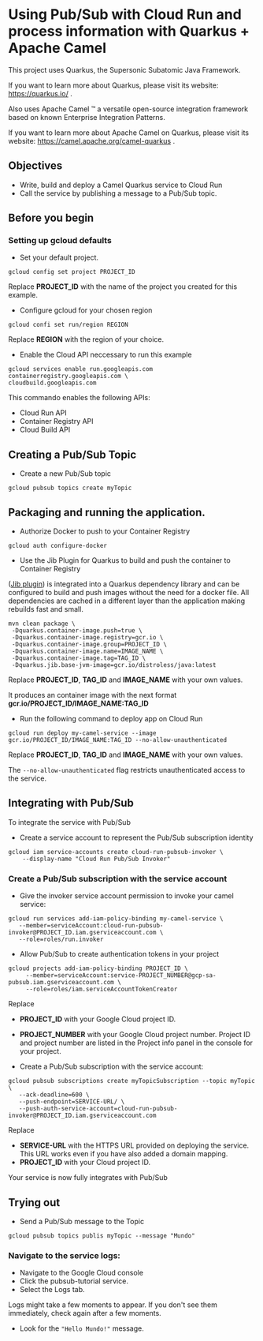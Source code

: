 # Using Pub/Sub with Cloud Run and process information with Quarkus + Apache Camel

This project uses Quarkus, the Supersonic Subatomic Java Framework.

If you want to learn more about Quarkus, please visit its website: https://quarkus.io/ .

Also uses Apache Camel ™ a versatile open-source integration framework based on known Enterprise Integration Patterns.

If you want to learn more about Apache Camel on Quarkus, please visit its website: https://camel.apache.org/camel-quarkus .

## Objectives
* Write, build and deploy a Camel Quarkus service to Cloud Run
* Call the service by publishing a message to a Pub/Sub topic.

## Before you begin
### Setting up gcloud defaults
* Set your default project.
```shell script
gcloud config set project PROJECT_ID
```
Replace **PROJECT_ID** with the name of the project you created  for this example.

* Configure gcloud for your chosen region
```shell script
gcloud confi set run/region REGION
```
Replace **REGION** with the region of your choice.

* Enable the Cloud API neccessary to run this example
```shell script
gcloud services enable run.googleapis.com containerregistry.googleapis.com \
cloudbuild.googleapis.com 
```
This commando enables the following APIs:
* Cloud Run API
* Container Registry API
* Cloud Build API

## Creating a Pub/Sub Topic
* Create a new Pub/Sub topic
```shell script
gcloud pubsub topics create myTopic
```

## Packaging and running the application.

* Authorize Docker to push to your Container Registry
```shell script
gcloud auth configure-docker
```

* Use the Jib Plugin for Quarkus to build and push the container to Container Registry

([Jib plugin](https://quarkus.io/guides/container-image#jib)) is integrated into a Quarkus dependency library and can be configured to build and push images without the need for a docker file. All dependencies are cached in a different layer than the application making rebuilds fast and small.

```shell script
mvn clean package \
 -Dquarkus.container-image.push=true \
 -Dquarkus.container-image.registry=gcr.io \
 -Dquarkus.container-image.group=PROJECT_ID \
 -Dquarkus.container-image.name=IMAGE_NAME \
 -Dquarkus.container-image.tag=TAG_ID \
 -Dquarkus.jib.base-jvm-image=gcr.io/distroless/java:latest
```
Replace **PROJECT_ID**, **TAG_ID** and **IMAGE_NAME** with your own values.

It produces an container image with the next format **gcr.io/PROJECT_ID/IMAGE_NAME:TAG_ID**

* Run the following command to deploy app on Cloud Run
```shell script
gcloud run deploy my-camel-service --image gcr.io/PROJECT_ID/IMAGE_NAME:TAG_ID --no-allow-unauthenticated
```
Replace **PROJECT_ID**, **TAG_ID** and **IMAGE_NAME** with your own values.

The `--no-allow-unauthenticated` flag restricts unauthenticated access to the service.

## Integrating with Pub/Sub

To integrate the service with Pub/Sub
* Create a service account to represent the Pub/Sub subscription identity
```shell script
gcloud iam service-accounts create cloud-run-pubsub-invoker \
    --display-name "Cloud Run Pub/Sub Invoker"
```
### Create a Pub/Sub subscription with the service account
* Give the invoker service account permission to invoke your camel service:
```shell script
gcloud run services add-iam-policy-binding my-camel-service \
   --member=serviceAccount:cloud-run-pubsub-invoker@PROJECT_ID.iam.gserviceaccount.com \
   --role=roles/run.invoker
```
* Allow Pub/Sub to create authentication tokens in your project
```shell script
gcloud projects add-iam-policy-binding PROJECT_ID \
     --member=serviceAccount:service-PROJECT_NUMBER@gcp-sa-pubsub.iam.gserviceaccount.com \
     --role=roles/iam.serviceAccountTokenCreator
```
Replace
* **PROJECT_ID** with your Google Cloud project ID.
* **PROJECT_NUMBER** with your Google Cloud project number.
Project ID and project number are listed in the Project info panel in the console for your project.

* Create a Pub/Sub subscription with the service account:
```shell script
gcloud pubsub subscriptions create myTopicSubscription --topic myTopic \
   --ack-deadline=600 \
   --push-endpoint=SERVICE-URL/ \
   --push-auth-service-account=cloud-run-pubsub-invoker@PROJECT_ID.iam.gserviceaccount.com
```
Replace
* **SERVICE-URL** with the HTTPS URL provided on deploying the service. This URL works even if you have also added a domain mapping.
* **PROJECT_ID** with your Cloud project ID.

Your service is now fully integrates with Pub/Sub

## Trying out

* Send a Pub/Sub message to the Topic
```shell script
gcloud pubsub topics publis myTopic --message "Mundo"
```

### Navigate to the service logs:

* Navigate to the Google Cloud console
* Click the pubsub-tutorial service.
* Select the Logs tab.

Logs might take a few moments to appear. If you don't see them immediately, check again after a few moments.

* Look for the `"Hello Mundo!"` message.

